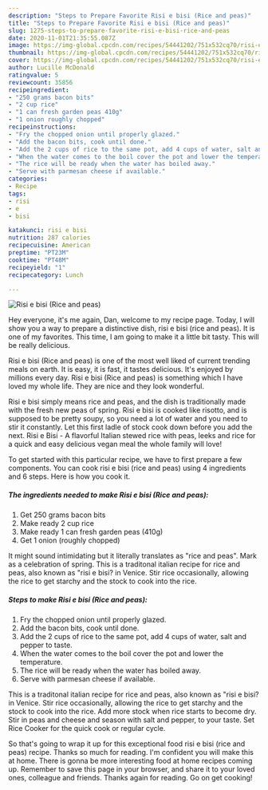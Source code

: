 ```yaml
---
description: "Steps to Prepare Favorite Risi e bisi (Rice and peas)"
title: "Steps to Prepare Favorite Risi e bisi (Rice and peas)"
slug: 1275-steps-to-prepare-favorite-risi-e-bisi-rice-and-peas
date: 2020-11-01T21:35:55.087Z
image: https://img-global.cpcdn.com/recipes/54441202/751x532cq70/risi-e-bisi-rice-and-peas-recipe-main-photo.jpg
thumbnail: https://img-global.cpcdn.com/recipes/54441202/751x532cq70/risi-e-bisi-rice-and-peas-recipe-main-photo.jpg
cover: https://img-global.cpcdn.com/recipes/54441202/751x532cq70/risi-e-bisi-rice-and-peas-recipe-main-photo.jpg
author: Lucille McDonald
ratingvalue: 5
reviewcount: 35856
recipeingredient:
- "250 grams bacon bits"
- "2 cup rice"
- "1 can fresh garden peas 410g"
- "1 onion roughly chopped"
recipeinstructions:
- "Fry the chopped onion until properly glazed."
- "Add the bacon bits, cook until done."
- "Add the 2 cups of rice to the same pot, add 4 cups of water, salt and pepper to taste."
- "When the water comes to the boil cover the pot and lower the temperature."
- "The rice will be ready when the water has boiled away."
- "Serve with parmesan cheese if available."
categories:
- Recipe
tags:
- risi
- e
- bisi

katakunci: risi e bisi 
nutrition: 287 calories
recipecuisine: American
preptime: "PT23M"
cooktime: "PT48M"
recipeyield: "1"
recipecategory: Lunch

---
```



![Risi e bisi (Rice and peas)](https://img-global.cpcdn.com/recipes/54441202/751x532cq70/risi-e-bisi-rice-and-peas-recipe-main-photo.jpg)

Hey everyone, it's me again, Dan, welcome to my recipe page. Today, I will show you a way to prepare a distinctive dish, risi e bisi (rice and peas). It is one of my favorites. This time, I am going to make it a little bit tasty. This will be really delicious.

Risi e bisi (Rice and peas) is one of the most well liked of current trending meals on earth. It is easy, it is fast, it tastes delicious. It's enjoyed by millions every day. Risi e bisi (Rice and peas) is something which I have loved my whole life. They are nice and they look wonderful.

Risi e bisi simply means rice and peas, and the dish is traditionally made with the fresh new peas of spring. Risi e bisi is cooked like risotto, and is supposed to be pretty soupy, so you need a lot of water and you need to stir it constantly. Let this first ladle of stock cook down before you add the next. Risi e Bisi - A flavorful Italian stewed rice with peas, leeks and rice for a quick and easy delicious vegan meal the whole family will love!


To get started with this particular recipe, we have to first prepare a few components. You can cook risi e bisi (rice and peas) using 4 ingredients and 6 steps. Here is how you cook it.

<!--inarticleads1-->

##### The ingredients needed to make Risi e bisi (Rice and peas):

1. Get 250 grams bacon bits
1. Make ready 2 cup rice
1. Make ready 1 can fresh garden peas (410g)
1. Get 1 onion (roughly chopped)


It might sound intimidating but it literally translates as &#34;rice and peas&#34;. Mark as a celebration of spring. This is a traditonal italian recipe for rice and peas, also known as &#34;risi e bisi? in Venice. Stir rice occasionally, allowing the rice to get starchy and the stock to cook into the rice. 

<!--inarticleads2-->

##### Steps to make Risi e bisi (Rice and peas):

1. Fry the chopped onion until properly glazed.
1. Add the bacon bits, cook until done.
1. Add the 2 cups of rice to the same pot, add 4 cups of water, salt and pepper to taste.
1. When the water comes to the boil cover the pot and lower the temperature.
1. The rice will be ready when the water has boiled away.
1. Serve with parmesan cheese if available.


This is a traditonal italian recipe for rice and peas, also known as &#34;risi e bisi? in Venice. Stir rice occasionally, allowing the rice to get starchy and the stock to cook into the rice. Add more stock when rice starts to become dry. Stir in peas and cheese and season with salt and pepper, to your taste. Set Rice Cooker for the quick cook or regular cycle. 

So that's going to wrap it up for this exceptional food risi e bisi (rice and peas) recipe. Thanks so much for reading. I'm confident you will make this at home. There is gonna be more interesting food at home recipes coming up. Remember to save this page in your browser, and share it to your loved ones, colleague and friends. Thanks again for reading. Go on get cooking!

